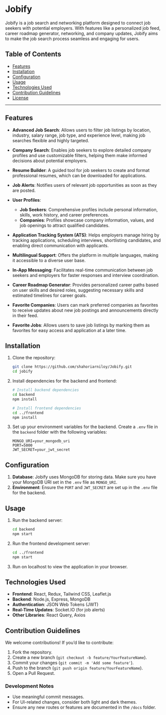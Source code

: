 # Jobify

Jobify is a job search and networking platform designed to connect job seekers with potential employers. With features like a personalized job feed, career roadmap generator, networking, and company updates, Jobify aims to make the job search process seamless and engaging for users.

## Table of Contents
- [Features](#features)
- [Installation](#installation)
- [Configuration](#configuration)
- [Usage](#usage)
- [Technologies Used](#technologies-used)
- [Contribution Guidelines](#contribution-guidelines)
- [License](#license)

---

## Features

- **Advanced Job Search**: Allows users to filter job listings by location, industry, salary range, job type, and experience level, making job searches flexible and highly targeted.

- **Company Search**: Enables job seekers to explore detailed company profiles and use customizable filters, helping them make informed decisions about potential employers.

- **Resume Builder**: A guided tool for job seekers to create and format professional resumes, which can be downloaded for applications.

- **Job Alerts**: Notifies users of relevant job opportunities as soon as they are posted.

- **User Profiles**: 
  - **Job Seekers**: Comprehensive profiles include personal information, skills, work history, and career preferences.
  - **Companies**: Profiles showcase company information, values, and job openings to attract qualified candidates.

- **Application Tracking System (ATS)**: Helps employers manage hiring by tracking applications, scheduling interviews, shortlisting candidates, and enabling direct communication with applicants.

- **Multilingual Support**: Offers the platform in multiple languages, making it accessible to a diverse user base.

- **In-App Messaging**: Facilitates real-time communication between job seekers and employers for faster responses and interview coordination.

- **Career Roadmap Generator**: Provides personalized career paths based on user skills and desired roles, suggesting necessary skills and estimated timelines for career goals.

- **Favorite Companies**: Users can mark preferred companies as favorites to receive updates about new job postings and announcements directly in their feed.

- **Favorite Jobs**: Allows users to save job listings by marking them as favorites for easy access and application at a later time.


## Installation

1. Clone the repository:
    ```bash
    git clone https://github.com/shahoriarniloy/Jobify.git
    cd jobify
    ```

2. Install dependencies for the backend and frontend:
    ```bash
    # Install backend dependencies
    cd backend
    npm install

    # Install frontend dependencies
    cd ../frontend
    npm install
    ```

3. Set up your environment variables for the backend. Create a `.env` file in the `backend` folder with the following variables:
    ```plaintext
    MONGO_URI=your_mongodb_uri
    PORT=5000
    JWT_SECRET=your_jwt_secret
    ```

## Configuration

1. **Database**: Jobify uses MongoDB for storing data. Make sure you have your MongoDB URI set in the `.env` file as `MONGO_URI`.
2. **Environment**: Ensure the `PORT` and `JWT_SECRET` are set up in the `.env` file for the backend.

## Usage

1. Run the backend server:
    ```bash
    cd backend
    npm start
    ```

2. Run the frontend development server:
    ```bash
    cd ../frontend
    npm start
    ```

3. Run on localhost to view the application in your browser.



## Technologies Used

- **Frontend**: React, Redux, Tailwind CSS, Leaflet.js
- **Backend**: Node.js, Express, MongoDB
- **Authentication**: JSON Web Tokens (JWT)
- **Real-Time Updates**: Socket.IO (for job alerts)
- **Other Libraries**: React Query, Axios

## Contribution Guidelines

We welcome contributions! If you’d like to contribute:

1. Fork the repository.
2. Create a new branch (`git checkout -b feature/YourFeatureName`).
3. Commit your changes (`git commit -m 'Add some feature'`).
4. Push to the branch (`git push origin feature/YourFeatureName`).
5. Open a Pull Request.

### Development Notes

- Use meaningful commit messages.
- For UI-related changes, consider both light and dark themes.
- Ensure any new routes or features are documented in the `/docs` folder.




